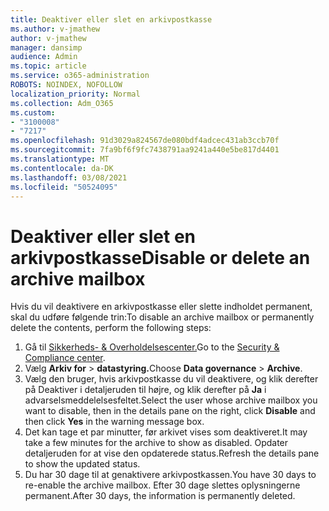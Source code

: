 ```yaml
---
title: Deaktiver eller slet en arkivpostkasse
ms.author: v-jmathew
author: v-jmathew
manager: dansimp
audience: Admin
ms.topic: article
ms.service: o365-administration
ROBOTS: NOINDEX, NOFOLLOW
localization_priority: Normal
ms.collection: Adm_O365
ms.custom:
- "3100008"
- "7217"
ms.openlocfilehash: 91d3029a824567de080bdf4adcec431ab3ccb70f
ms.sourcegitcommit: 7fa9bf6f9fc7438791aa9241a440e5be817d4401
ms.translationtype: MT
ms.contentlocale: da-DK
ms.lasthandoff: 03/08/2021
ms.locfileid: "50524095"
---
```

# <a name="disable-or-delete-an-archive-mailbox"></a><span data-ttu-id="eaf8b-102">Deaktiver eller slet en arkivpostkasse</span><span class="sxs-lookup"><span data-stu-id="eaf8b-102">Disable or delete an archive mailbox</span></span>

<span data-ttu-id="eaf8b-103">Hvis du vil deaktivere en arkivpostkasse eller slette indholdet permanent, skal du udføre følgende trin:</span><span class="sxs-lookup"><span data-stu-id="eaf8b-103">To disable an archive mailbox or permanently delete the contents, perform the following steps:</span></span>

1. <span data-ttu-id="eaf8b-104">Gå til [Sikkerheds- & Overholdelsescenter.]( https://go.microsoft.com/fwlink/p/?linkid=2077143)</span><span class="sxs-lookup"><span data-stu-id="eaf8b-104">Go to the [Security & Compliance center]( https://go.microsoft.com/fwlink/p/?linkid=2077143).</span></span>
2. <span data-ttu-id="eaf8b-105">Vælg **Arkiv for**  >  **datastyring.**</span><span class="sxs-lookup"><span data-stu-id="eaf8b-105">Choose **Data governance** > **Archive**.</span></span>
3. <span data-ttu-id="eaf8b-106">Vælg den bruger, hvis arkivpostkasse du vil deaktivere, og  klik derefter på Deaktiver i detaljeruden til højre, og klik derefter på **Ja** i advarselsmeddelelsesfeltet.</span><span class="sxs-lookup"><span data-stu-id="eaf8b-106">Select the user whose archive mailbox you want to disable, then in the details pane on the right, click **Disable** and then click **Yes** in the warning message box.</span></span>
4. <span data-ttu-id="eaf8b-107">Det kan tage et par minutter, før arkivet vises som deaktiveret.</span><span class="sxs-lookup"><span data-stu-id="eaf8b-107">It may take a few minutes for the archive to show as disabled.</span></span> <span data-ttu-id="eaf8b-108">Opdater detaljeruden for at vise den opdaterede status.</span><span class="sxs-lookup"><span data-stu-id="eaf8b-108">Refresh the details pane to show the updated status.</span></span>
5. <span data-ttu-id="eaf8b-109">Du har 30 dage til at genaktivere arkivpostkassen.</span><span class="sxs-lookup"><span data-stu-id="eaf8b-109">You have 30 days to re-enable the archive mailbox.</span></span> <span data-ttu-id="eaf8b-110">Efter 30 dage slettes oplysningerne permanent.</span><span class="sxs-lookup"><span data-stu-id="eaf8b-110">After 30 days, the information is permanently deleted.</span></span>
